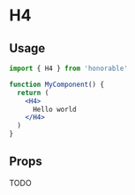 # H4

## Usage

```jsx
import { H4 } from 'honorable'

function MyComponent() {
  return (
    <H4>
      Hello world
    </H4>
  )
}
```

## Props

TODO
